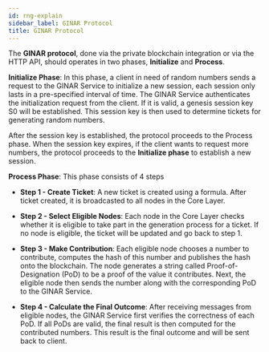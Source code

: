 ```yaml
---
id: rng-explain
sidebar_label: GINAR Protocol
title: GINAR Protocol
---
```


The **GINAR protocol**, done via the private blockchain integration or via the HTTP API, should operates in two phases, **Initialize** and **Process**.

**Initialize Phase**: In this phase, a client in need of random numbers sends a request to the GINAR Service to initialize a new session, each session only lasts in a pre-specified interval of time. The GINAR Service authenticates the initialization request from the client. If it is valid, a genesis session key S0 will be established. This session key is then used to determine tickets for generating random numbers.

After the session key is established, the protocol proceeds to the Process phase. When the session key expires, if the client wants to request more numbers, the protocol proceeds to the **Initialize phase** to establish a new session.

**Process Phase**: This phase consists of 4 steps

- **Step 1 - Create Ticket**:  A new ticket is created using a formula. After ticket created, it is broadcasted to all nodes in the Core Layer.

- **Step 2 - Select Eligible Nodes**: Each node in the Core Layer checks whether it is eligible to take part in the generation process for a ticket. If no node is eligible, the ticket will be updated and go back to step 1.

- **Step 3 - Make Contribution**: Each eligible node chooses a number to contribute, computes the hash of this number and publishes the hash onto the blockchain. The node generates a string called Proof-of-Designation (PoD) to be a proof of the value it contributes. Next, the eligible node then sends the number along with the corresponding PoD to the GINAR Service.

- **Step 4 - Calculate the Final Outcome**: After receiving messages from eligible nodes, the GINAR Service first verifies the correctness of each PoD. If all PoDs are valid, the final result is then computed for the contributed numbers. This result is the final outcome and will be sent back to client.
